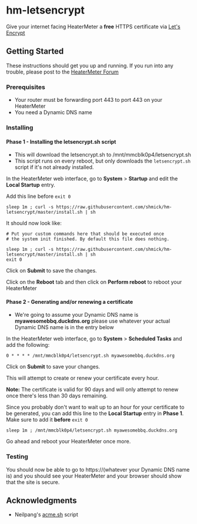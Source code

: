 # hm-letsencrypt

Give your internet facing HeaterMeter a **free** HTTPS certificate via [Let's Encrypt](https://letsencrypt.org/)

## Getting Started

These instructions should get you up and running. If you run into any trouble, please post to the [HeaterMeter Forum](https://tvwbb.com/forumdisplay.php?85-HeaterMeter-DIY-BBQ-Controller)

### Prerequisites

* Your router must be forwarding port 443 to port 443 on your HeaterMeter
* You need a Dynamic DNS name

### Installing

#### Phase 1 - Installing the letsencrypt.sh script

* This will download the letsencrypt.sh to /mnt/mmcblk0p4/letsencrypt.sh
* This script runs on every reboot, but only downloads the ```letsencrypt.sh``` script if it's not already installed.

In the HeaterMeter web interface, go to **System** > **Startup** and edit the **Local Startup** entry.

Add this line before ```exit 0```
```
sleep 1m ; curl -s https://raw.githubusercontent.com/shmick/hm-letsencrypt/master/install.sh | sh
```
It should now look like:

```
# Put your custom commands here that should be executed once
# the system init finished. By default this file does nothing.

sleep 1m ; curl -s https://raw.githubusercontent.com/shmick/hm-letsencrypt/master/install.sh | sh
exit 0
```

Click on **Submit** to save the changes.

Click on the **Reboot** tab and then click on **Perform reboot** to reboot your HeaterMeter


#### Phase 2 - Generating and/or renewing a certificate

* We're going to assume your Dynamic DNS name is **myawesomebbq.duckdns.org** please use whatever your actual Dynamic DNS name is in the entry below

In the HeaterMeter web interface, go to **System** > **Scheduled Tasks** and add the following:

```
0 * * * * /mnt/mmcblk0p4/letsencrypt.sh myawesomebbq.duckdns.org
```

Click on **Submit** to save your changes.

This will attempt to create or renew your certificate every hour.

**Note:** The certificate is valid for 90 days and will only attempt to renew once there's less than 30 days remaining.

Since you probably don't want to wait up to an hour for your certificate to be generated, you can add this line to the **Local Startup** entry in **Phase 1**. Make sure to add it **before** ```exit 0```

```
sleep 1m ; /mnt/mmcblk0p4/letsencrypt.sh myawesomebbq.duckdns.org
```

Go ahead and reboot your HeaterMeter once more.

### Testing

You should now be able to go to https://(whatever your Dynamic DNS name is) and you should see your HeaterMeter and your browser should show that the site is secure.

## Acknowledgments

* Neilpang's [acme.sh](https://github.com/Neilpang/acme.sh) script
